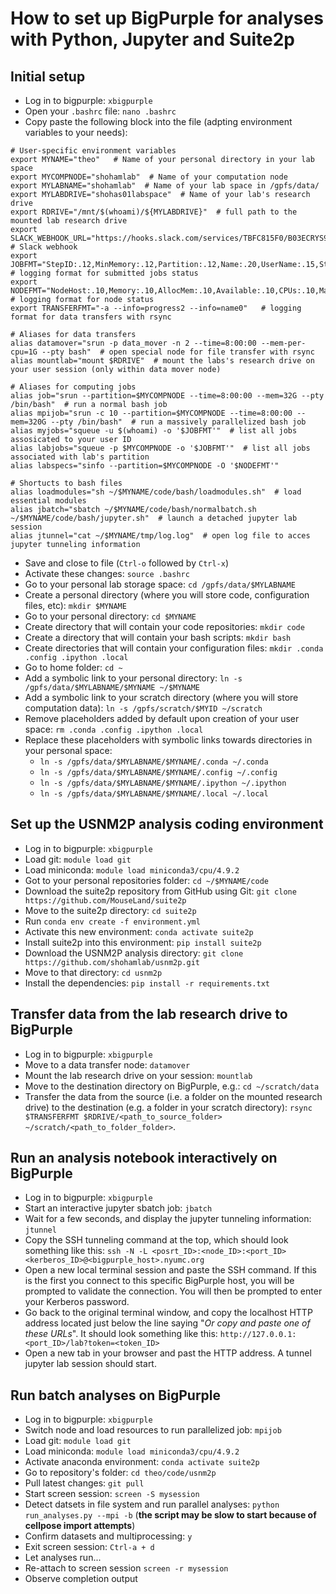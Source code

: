 # How to set up BigPurple for analyses with Python, Jupyter and Suite2p

## Initial setup

- Log in to bigpurple: `xbigpurple`
- Open your `.bashrc` file: `nano .bashrc`
- Copy paste the following block into the file (adpting environment variables to your needs):

```
# User-specific environment variables
export MYNAME="theo"   # Name of your personal directory in your lab space
export MYCOMPNODE="shohamlab"  # Name of your computation node
export MYLABNAME="shohamlab"  # Name of your lab space in /gpfs/data/
export MYLABDRIVE="shohas01labspace"  # Name of your lab's research drive
export RDRIVE="/mnt/$(whoami)/${MYLABDRIVE}"  # full path to the mounted lab research drive
export SLACK_WEBHOOK_URL="https://hooks.slack.com/services/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"  # Slack webhook
export JOBFMT="StepID:.12,MinMemory:.12,Partition:.12,Name:.20,UserName:.15,State:.10,TimeUsed:.10,NumNodes:.8,NumCPUs:.8"  # logging format for submitted jobs status
export NODEFMT="NodeHost:.10,Memory:.10,AllocMem:.10,Available:.10,CPUs:.10,MaxCPUsPerNode:.20"   # logging format for node status
export TRANSFERFMT="-a --info=progress2 --info=name0"   # logging format for data transfers with rsync

# Aliases for data transfers
alias datamover="srun -p data_mover -n 2 --time=8:00:00 --mem-per-cpu=1G --pty bash"  # open special node for file transfer with rsync
alias mountlab="mount $RDRIVE"  # mount the labs's research drive on your user session (only within data mover node)

# Aliases for computing jobs
alias job="srun --partition=$MYCOMPNODE --time=8:00:00 --mem=32G --pty /bin/bash"  # run a normal bash job
alias mpijob="srun -c 10 --partition=$MYCOMPNODE --time=8:00:00 --mem=320G --pty /bin/bash"  # run a massively parallelized bash job
alias myjobs="squeue -u $(whoami) -o '$JOBFMT'"  # list all jobs assosicated to your user ID
alias labjobs="squeue -p $MYCOMPNODE -o '$JOBFMT'"  # list all jobs associated with lab's partition
alias labspecs="sinfo --partition=$MYCOMPNODE -O '$NODEFMT'"

# Shortucts to bash files
alias loadmodules="sh ~/$MYNAME/code/bash/loadmodules.sh"  # load essential modules
alias jbatch="sbatch ~/$MYNAME/code/bash/normalbatch.sh ~/$MYNAME/code/bash/jupyter.sh"  # launch a detached jupyter lab session
alias jtunnel="cat ~/$MYNAME/tmp/log.log"  # open log file to acces jupyter tunneling information
```

- Save and close to file (`Ctrl-o` followed by `Ctrl-x`)
- Activate these changes: `source .bashrc`
- Go to your personal lab storage space: `cd /gpfs/data/$MYLABNAME`
- Create a personal directory (where you will store code, configuration files, etc): `mkdir $MYNAME`
- Go to your personal directory: `cd $MYNAME`
- Create directory that will contain your code repositories: `mkdir code`
- Create a directory that will contain your bash scripts: `mkdir bash`
- Create directories that will contain your configuration files: `mkdir .conda .config .ipython .local`
- Go to home folder: `cd ~`
- Add a symbolic link to your personal directory: `ln -s /gpfs/data/$MYLABNAME/$MYNAME ~/$MYNAME`
- Add a symbolic link to your scratch directory (where you will store computation data): `ln -s /gpfs/scratch/$MYID ~/scratch`
- Remove placeholders added by default upon creation of your user space: `rm .conda .config .ipython .local`
- Replace these placeholders with symbolic links towards directories in your personal space:
    - `ln -s /gpfs/data/$MYLABNAME/$MYNAME/.conda ~/.conda`
    - `ln -s /gpfs/data/$MYLABNAME/$MYNAME/.config ~/.config`
    - `ln -s /gpfs/data/$MYLABNAME/$MYNAME/.ipython ~/.ipython`
    - `ln -s /gpfs/data/$MYLABNAME/$MYNAME/.local ~/.local`

## Set up the USNM2P analysis coding environment

- Log in to bigpurple: `xbigpurple`
- Load git: `module load git`
- Load miniconda: `module load miniconda3/cpu/4.9.2`
- Got to your personal repositories folder: `cd ~/$MYNAME/code` 
- Download the suite2p repository from GitHub using Git: `git clone https://github.com/MouseLand/suite2p`
- Move to the suite2p directory: `cd suite2p`
- Run `conda env create -f environment.yml`
- Activate this new environment: `conda activate suite2p`
- Install suite2p into this environment: `pip install suite2p`
- Download the USNM2P analysis directory: `git clone https://github.com/shohamlab/usnm2p.git`
- Move to that directory: `cd usnm2p`
- Install the dependencies: `pip install -r requirements.txt`

## Transfer data from the lab research drive to BigPurple

- Log in to bigpurple: `xbigpurple`
- Move to a data transfer node: `datamover`
- Mount the lab research drive on your session: `mountlab`
- Move to the destination directory on BigPurple, e.g.: `cd ~/scratch/data`
- Transfer the data from the source (i.e. a folder on the mounted research drive) to the destination (e.g. a folder in your scratch directory): `rsync $TRANSFERFMT $RDRIVE/<path_to_source_folder> ~/scratch/<path_to_folder_folder>`.

## Run an analysis notebook interactively on BigPurple

- Log in to bigpurple: `xbigpurple`
- Start an interactive jupyter sbatch job: `jbatch`
- Wait for a few seconds, and display the jupyter tunneling information: `jtunnel`
- Copy the SSH tunneling command at the top, which should look something like this: `ssh -N -L <posrt_ID>:<node_ID>:<port_ID> <kerberos_ID>@<bigpurple_host>.nyumc.org`
- Open a new local terminal session and paste the SSH command. If this is the first you connect to this specific BigPurple host, you will be prompted to validate the connection. You will then be prompted to enter your Kerberos password.
- Go back to the original terminal window, and copy the localhost HTTP address located just below the line saying "*Or copy and paste one of these URLs*". It should look something like this: `http://127.0.0.1:<port_ID>/lab?token=<token_ID>`
- Open a new tab in your browser and past the HTTP address. A tunnel jupyter lab session should start.

## Run batch analyses on BigPurple

- Log in to bigpurple: `xbigpurple`
- Switch node and load resources to run parallelized job: `mpijob`
- Load git: `module load git`
- Load miniconda: `module load miniconda3/cpu/4.9.2`
- Activate anaconda environment: `conda activate suite2p`
- Go to repository's folder: `cd theo/code/usnm2p`
- Pull latest changes: `git pull`
- Start screen session: `screen -S mysession`
- Detect datsets in file system and run parallel analyses: `python run_analyses.py --mpi -b` (**the script may be slow to start because of cellpose import attempts**)
- Confirm datasets and multiprocessing: `y`
- Exit screen session: `Ctrl-a + d`
- Let analyses run...
- Re-attach to screen session `screen -r mysession`
- Observe completion output